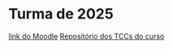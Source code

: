 # Turma de 2025

[link do Moodle](https://moodle.sertao.ifrs.edu.br/course/view.php?id=6566)
[Repositório dos TCCs do curso](https://github.com/adsIfrsSertao/TCCs)
